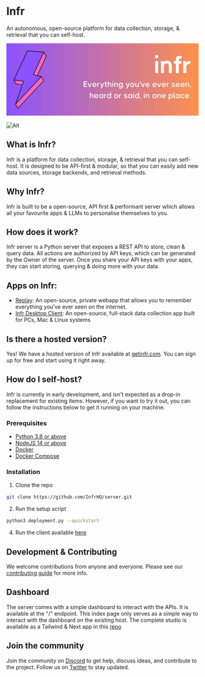 # Infr

An autonomous, open-source platform for data collection, storage, & retrieval that you can self-host.

![Infr](assets/images/infr.jpg)

![Alt](https://repobeats.axiom.co/api/embed/0f5da11c65d949b38abd4cd6697af5165c690f0c.svg "Repobeats analytics image")

## What is Infr?

Infr is a platform for data collection, storage, & retrieval that you can self-host. It is designed to be API-first & modular, so that you can easily add new data sources, storage backends, and retrieval methods.

## Why Infr?

Infr is built to be a open-source, API first & performant server which allows all your favourite apps & LLMs to personalise themselves to you.

## How does it work?

Infr server is a Python server that exposes a REST API to store, clean & query data. All actions are authorized by API keys, which can be generated by the Owner of the server. Once you share your API keys with your apps, they can start storing, querying & doing more with your data.

## Apps on Infr:

-   [Replay](https://meetreplay.com): An open-source, private webapp that allows you to remember everything you've ever seen on the internet.
-   [Infr Desktop Client](https://github.com/InfrHQ/desktop-client): An open-source, full-stack data collection app built for PCs, Mac & Linux systems

## Is there a hosted version?

Yes! We have a hosted version of Infr available at [getinfr.com](https://getinfr.com). You can sign up for free and start using it right away.

## How do I self-host?

Infr is currently in early development, and isn't expected as a drop-in replacement for existing items. However, if you want to try it out, you can follow the instructions below to get it running on your machine.

### Prerequisites

-   [Python 3.8 or above](https://www.python.org/downloads/)
-   [NodeJS 14 or above](https://nodejs.org/en/download/)
-   [Docker](https://docs.docker.com/get-docker/)
-   [Docker Compose](https://docs.docker.com/compose/install/)

### Installation

1. Clone the repo

```bash
git clone https://github.com/InfrHQ/server.git
```

2. Run the setup script

```bash
python3 deployment.py --quickstart
```

4. Run the client available [here](https://github.com/InfrHQ/desktop-client)

## Development & Contributing

We welcome contributions from anyone and everyone. Please see our [contributing guide](CONTRIBUTING.md) for more info.

## Dashboard

The server comes with a simple dashboard to interact with the APIs. It is available at the "/" endpoint.
This index page only serves as a simple way to interact with the dashboard on the existing host.
The complete studio is available as a Tailwind & Next app in this [repo](https://github.com/InfrHQ/studio)

## Join the community

Join the community on [Discord](https://discord.gg/ZAejZCzaPe) to get help, discuss ideas, and contribute to the project.
Follow us on [Twitter](https://twitter.com/InfrHQ) to stay updated.
